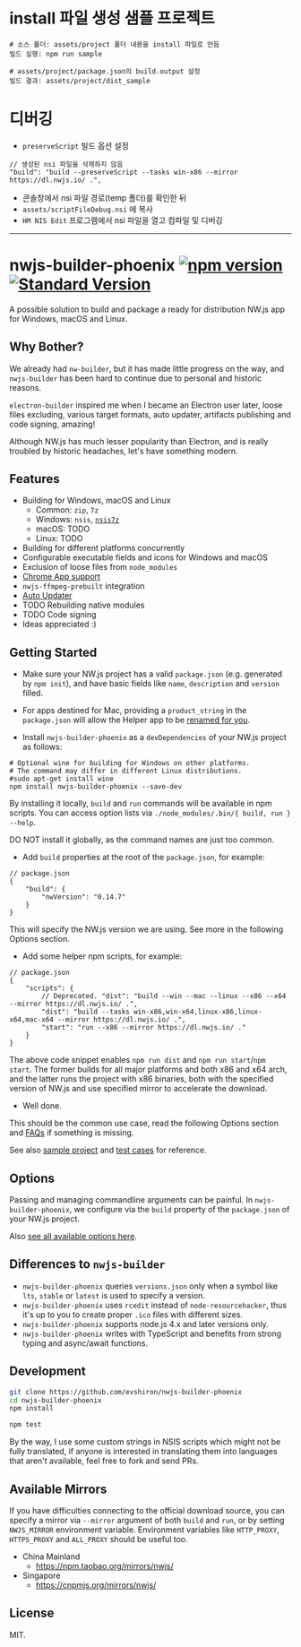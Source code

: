 # install 파일 생성 샘플 프로젝트

```
# 소스 폴더: assets/project 폴더 내용을 install 파일로 만듬
빌드 실행: npm run sample

# assets/project/package.json의 build.output 설정
빌드 결과: assets/project/dist_sample
```

# 디버깅

* `preserveScript` 빌드 옵션 설정

```
// 생성된 nsi 파일을 삭제하지 않음
"build": "build --preserveScript --tasks win-x86 --mirror https://dl.nwjs.io/ .",
```

* 콘솔창에서 nsi 파일 경로(temp 폴더)를 확인한 뒤
* `assets/scriptFileDebug.nsi` 에 복사
* `HM NIS Edit` 프로그램에서 nsi 파일을 열고 컴파일 및 디버깅

------------------------------------------------------

# nwjs-builder-phoenix [![npm version](https://img.shields.io/npm/v/nwjs-builder-phoenix.svg)](https://npmjs.org/package/nwjs-builder-phoenix) [![Standard Version](https://img.shields.io/badge/release-standard%20version-brightgreen.svg)](https://github.com/conventional-changelog/standard-version)

A possible solution to build and package a ready for distribution NW.js app for Windows, macOS and Linux.

## Why Bother?

We already had `nw-builder`, but it has made little progress on the way, and `nwjs-builder` has been hard to continue
due to personal and historic reasons.

`electron-builder` inspired me when I became an Electron user later, loose files excluding, various target formats, auto
updater, artifacts publishing and code signing, amazing!

Although NW.js has much lesser popularity than Electron, and is really troubled by historic headaches, let's have
something modern.

## Features

* Building for Windows, macOS and Linux
    * Common: `zip`, `7z`
    * Windows: `nsis`, [`nsis7z`](./docs/FAQs.md)
    * macOS: TODO
    * Linux: TODO
* Building for different platforms concurrently
* Configurable executable fields and icons for Windows and macOS
* Exclusion of loose files from `node_modules`
* [Chrome App support](./docs/FAQs.md)
* `nwjs-ffmpeg-prebuilt` integration
* [Auto Updater](./packages/nsis-compat-tester/)
* TODO Rebuilding native modules
* TODO Code signing
* Ideas appreciated :)

## Getting Started

* Make sure your NW.js project has a valid `package.json` (e.g. generated by `npm init`), and have basic fields
  like `name`, `description` and `version` filled.

* For apps destined for Mac, providing a `product_string` in the `package.json` will allow the Helper app to
  be [renamed for you](http://docs.nwjs.io/en/latest/For%20Users/Package%20and%20Distribute/#mac-os-x).

* Install `nwjs-builder-phoenix` as a `devDependencies` of your NW.js project as follows:

```shell
# Optional wine for building for Windows on other platforms.
# The command may differ in different Linux distributions.
#sudo apt-get install wine
npm install nwjs-builder-phoenix --save-dev
```

By installing it locally, `build` and `run` commands will be available in npm scripts. You can access option lists
via `./node_modules/.bin/{ build, run } --help`.

DO NOT install it globally, as the command names are just too common.

* Add `build` properties at the root of the `package.json`, for example:

```
// package.json
{
    "build": {
        "nwVersion": "0.14.7"
    }
}
```

This will specify the NW.js version we are using. See more in the following Options section.

* Add some helper npm scripts, for example:

```
// package.json
{
    "scripts": {
        // Deprecated. "dist": "build --win --mac --linux --x86 --x64 --mirror https://dl.nwjs.io/ .",
        "dist": "build --tasks win-x86,win-x64,linux-x86,linux-x64,mac-x64 --mirror https://dl.nwjs.io/ .",
        "start": "run --x86 --mirror https://dl.nwjs.io/ ."
    }
}
```

The above code snippet enables `npm run dist` and `npm run start`/`npm start`. The former builds for all major platforms
and both x86 and x64 arch, and the latter runs the project with x86 binaries, both with the specified version of NW.js
and use specified mirror to accelerate the download.

* Well done.

This should be the common use case, read the following Options section and [FAQs](./docs/FAQs.md) if something is
missing.

See also [sample project](./assets/project/) and [test cases](./test/) for reference.

## Options

Passing and managing commandline arguments can be painful. In `nwjs-builder-phoenix`, we configure via the `build`
property of the `package.json` of your NW.js project.

Also [see all available options here](./docs/Options.md).

## Differences to `nwjs-builder`

* `nwjs-builder-phoenix` queries `versions.json` only when a symbol like `lts`, `stable` or `latest` is used to specify
  a version.
* `nwjs-builder-phoenix` uses `rcedit` instead of `node-resourcehacker`, thus it's up to you to create proper `.ico`
  files with different sizes.
* `nwjs-builder-phoenix` supports node.js 4.x and later versions only.
* `nwjs-builder-phoenix` writes with TypeScript and benefits from strong typing and async/await functions.

## Development

```bash
git clone https://github.com/evshiron/nwjs-builder-phoenix
cd nwjs-builder-phoenix
npm install

npm test
```

By the way, I use some custom strings in NSIS scripts which might not be fully translated, if anyone is interested in
translating them into languages that aren't available, feel free to fork and send PRs.

## Available Mirrors

If you have difficulties connecting to the official download source, you can specify a mirror via `--mirror` argument of
both `build` and `run`, or by setting `NWJS_MIRROR` environment variable. Environment variables
like `HTTP_PROXY`, `HTTPS_PROXY` and `ALL_PROXY` should be useful too.

* China Mainland
    * https://npm.taobao.org/mirrors/nwjs/
* Singapore
    * https://cnpmjs.org/mirrors/nwjs/

## License

MIT.





















